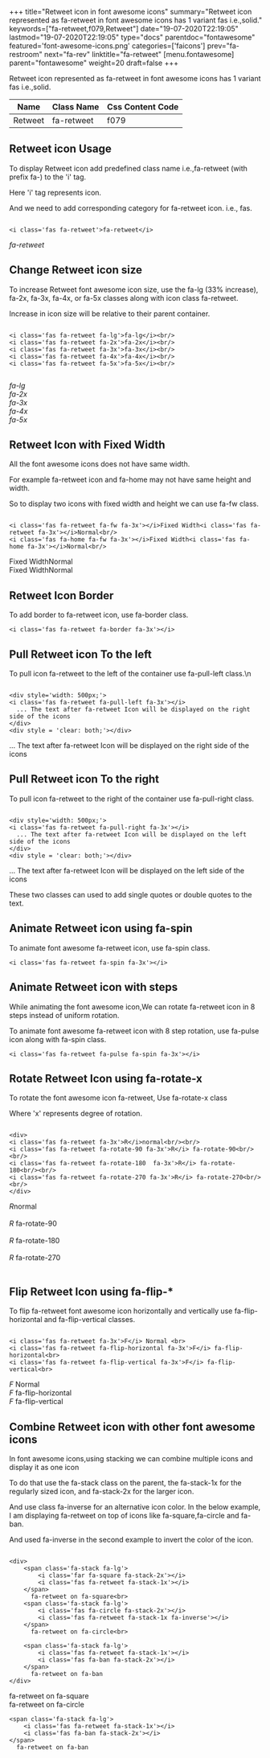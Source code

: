 +++
title="Retweet icon in font awesome icons"
summary="Retweet icon represented as fa-retweet in font awesome icons has 1 variant fas i.e.,solid."
keywords=["fa-retweet,f079,Retweet"]
date="19-07-2020T22:19:05"
lastmod="19-07-2020T22:19:05"
type="docs"
parentdoc="fontawesome"
featured='font-awesome-icons.png'
categories=['faicons']
prev="fa-restroom"
next="fa-rev"
linktitle="fa-retweet"
[menu.fontawesome]
parent="fontawesome"
weight=20
draft=false
+++


Retweet icon represented as fa-retweet in font awesome icons has 1 variant fas i.e.,solid.

<div class='table-responsive'><table class='table'><thead><tr><th>Name</th><th>Class Name</th><th>Css Content Code</th></tr></thead><tbody><tr><td>Retweet</td><td>fa-retweet</td><td>f079</td></tr></tbody></table></div>



## Retweet icon Usage

To display Retweet icon add predefined class name i.e.,fa-retweet (with prefix fa-) to the 'i' tag.

Here 'i' tag represents icon.

And we need to add corresponding category for fa-retweet icon. i.e., fas.


```

<i class='fas fa-retweet'>fa-retweet</i>
```

<i class='fas fa-retweet'>fa-retweet</i>




## Change Retweet icon size
To increase Retweet font awesome icon size, use the fa-lg (33% increase), fa-2x, fa-3x, fa-4x, or fa-5x classes along with icon class fa-retweet.

Increase in icon size will be relative to their parent container. 

```

<i class='fas fa-retweet fa-lg'>fa-lg</i><br/>
<i class='fas fa-retweet fa-2x'>fa-2x</i><br/>
<i class='fas fa-retweet fa-3x'>fa-3x</i><br/>
<i class='fas fa-retweet fa-4x'>fa-4x</i><br/>
<i class='fas fa-retweet fa-5x'>fa-5x</i><br/>
            
```

<i class='fas fa-retweet fa-lg'>fa-lg</i><br/>
<i class='fas fa-retweet fa-2x'>fa-2x</i><br/>
<i class='fas fa-retweet fa-3x'>fa-3x</i><br/>
<i class='fas fa-retweet fa-4x'>fa-4x</i><br/>
<i class='fas fa-retweet fa-5x'>fa-5x</i><br/>
            



## Retweet Icon with Fixed Width 

All the font awesome icons does not have same width.

For example fa-retweet icon and fa-home may not have same height and width.

So to display two icons with fixed width and height we can use fa-fw class.


```

<i class='fas fa-retweet fa-fw fa-3x'></i>Fixed Width<i class='fas fa-retweet fa-3x'></i>Normal<br/>
<i class='fas fa-home fa-fw fa-3x'></i>Fixed Width<i class='fas fa-home fa-3x'></i>Normal<br/>
```

<i class='fas fa-retweet fa-fw fa-3x'></i>Fixed Width<i class='fas fa-retweet fa-3x'></i>Normal<br/>
<i class='fas fa-home fa-fw fa-3x'></i>Fixed Width<i class='fas fa-home fa-3x'></i>Normal<br/>



## Retweet Icon Border 

To add border to fa-retweet icon, use fa-border class.


```
<i class='fas fa-retweet fa-border fa-3x'></i>

```
<i class='fas fa-retweet fa-border fa-3x'></i>





## Pull Retweet icon To the left

To pull icon fa-retweet to the left of the container use fa-pull-left class.\n

```

<div style='width: 500px;'>
<i class='fas fa-retweet fa-pull-left fa-3x'></i>
  ... The text after fa-retweet Icon will be displayed on the right side of the icons
</div>
<div style = 'clear: both;'></div>
```

<div style='width: 500px;'>
<i class='fas fa-retweet fa-pull-left fa-3x'></i>
  ... The text after fa-retweet Icon will be displayed on the right side of the icons
</div>
<div style = 'clear: both;'></div>




## Pull Retweet icon To the right
To pull icon fa-retweet to the right of the container use fa-pull-right class.

```

<div style='width: 500px;'>
<i class='fas fa-retweet fa-pull-right fa-3x'></i>
  ... The text after fa-retweet Icon will be displayed on the left side of the icons
</div>
<div style = 'clear: both;'></div>
```

<div style='width: 500px;'>
<i class='fas fa-retweet fa-pull-right fa-3x'></i>
  ... The text after fa-retweet Icon will be displayed on the left side of the icons
</div>
<div style = 'clear: both;'></div>

These two classes can used to add single quotes or double quotes to the text.


## Animate Retweet icon using fa-spin
To animate font awesome fa-retweet icon, use fa-spin class.

```
<i class='fas fa-retweet fa-spin fa-3x'></i>
```
<i class='fas fa-retweet fa-spin fa-3x'></i>




## Animate Retweet icon with steps
While animating the font awesome icon,We can rotate fa-retweet icon in 8 steps instead of uniform rotation.

To animate font awesome fa-retweet icon with 8 step rotation, use fa-pulse icon along with fa-spin class.


```
<i class='fas fa-retweet fa-pulse fa-spin fa-3x'></i>

```
<i class='fas fa-retweet fa-pulse fa-spin fa-3x'></i>





## Rotate Retweet Icon using fa-rotate-x
To rotate the font awesome icon fa-retweet, Use fa-rotate-x class

Where 'x' represents degree of rotation.


```

<div>
<i class='fas fa-retweet fa-3x'>R</i>normal<br/><br/>
<i class='fas fa-retweet fa-rotate-90 fa-3x'>R</i> fa-rotate-90<br/><br/> 
<i class='fas fa-retweet fa-rotate-180  fa-3x'>R</i> fa-rotate-180<br/><br/> 
<i class='fas fa-retweet fa-rotate-270 fa-3x'>R</i> fa-rotate-270<br/><br/>
</div>
```

<div>
<i class='fas fa-retweet fa-3x'>R</i>normal<br/><br/>
<i class='fas fa-retweet fa-rotate-90 fa-3x'>R</i> fa-rotate-90<br/><br/> 
<i class='fas fa-retweet fa-rotate-180  fa-3x'>R</i> fa-rotate-180<br/><br/> 
<i class='fas fa-retweet fa-rotate-270 fa-3x'>R</i> fa-rotate-270<br/><br/>
</div>




## Flip Retweet Icon using fa-flip-*
To flip fa-retweet font awesome icon horizontally and vertically use fa-flip-horizontal and fa-flip-vertical classes. 

```

<i class='fas fa-retweet fa-3x'>F</i> Normal <br>
<i class='fas fa-retweet fa-flip-horizontal fa-3x'>F</i> fa-flip-horizontal<br>
<i class='fas fa-retweet fa-flip-vertical fa-3x'>F</i> fa-flip-vertical<br>
```

<i class='fas fa-retweet fa-3x'>F</i> Normal <br>
<i class='fas fa-retweet fa-flip-horizontal fa-3x'>F</i> fa-flip-horizontal<br>
<i class='fas fa-retweet fa-flip-vertical fa-3x'>F</i> fa-flip-vertical<br>




## Combine Retweet icon with other font awesome icons
In font awesome icons,using stacking we can combine multiple icons and display it as one icon 

To do that use the fa-stack class on the parent, the fa-stack-1x for the regularly sized icon, and fa-stack-2x for the larger icon.

And use class fa-inverse for an alternative icon color. 
In the below example, I am displaying fa-retweet on top of icons like fa-square,fa-circle and fa-ban.

And used fa-inverse in the second example to invert the color of the icon.

```

<div>
    <span class='fa-stack fa-lg'>
        <i class='far fa-square fa-stack-2x'></i>
        <i class='fas fa-retweet fa-stack-1x'></i>
    </span>
      fa-retweet on fa-square<br>
    <span class='fa-stack fa-lg'>
        <i class='fas fa-circle fa-stack-2x'></i>
        <i class='fas fa-retweet fa-stack-1x fa-inverse'></i>
    </span>
      fa-retweet on fa-circle<br>

    <span class='fa-stack fa-lg'>
        <i class='fas fa-retweet fa-stack-1x'></i>
        <i class='fas fa-ban fa-stack-2x'></i>
    </span>
      fa-retweet on fa-ban
</div>
```

<div>
    <span class='fa-stack fa-lg'>
        <i class='far fa-square fa-stack-2x'></i>
        <i class='fas fa-retweet fa-stack-1x'></i>
    </span>
      fa-retweet on fa-square<br>
    <span class='fa-stack fa-lg'>
        <i class='fas fa-circle fa-stack-2x'></i>
        <i class='fas fa-retweet fa-stack-1x fa-inverse'></i>
    </span>
      fa-retweet on fa-circle<br>

    <span class='fa-stack fa-lg'>
        <i class='fas fa-retweet fa-stack-1x'></i>
        <i class='fas fa-ban fa-stack-2x'></i>
    </span>
      fa-retweet on fa-ban
</div>






